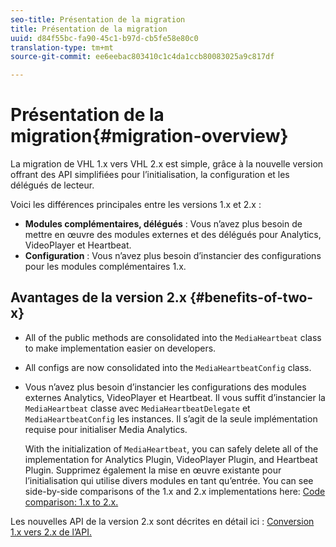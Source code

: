 ```yaml
---
seo-title: Présentation de la migration
title: Présentation de la migration
uuid: d84f55bc-fa90-45c1-b97d-cb5fe58e80c0
translation-type: tm+mt
source-git-commit: ee6eebac803410c1c4da1ccb80083025a9c817df

---
```



# Présentation de la migration{#migration-overview}

La migration de VHL 1.x vers VHL 2.x est simple, grâce à la nouvelle version offrant des API simplifiées pour l’initialisation, la configuration et les délégués de lecteur.

Voici les différences principales entre les versions 1.x et 2.x :

* **Modules complémentaires, délégués** : Vous n’avez plus besoin de mettre en œuvre des modules externes et des délégués pour Analytics, VideoPlayer et Heartbeat.
* **Configuration** : Vous n’avez plus besoin d’instancier des configurations pour les modules complémentaires 1.x.

## Avantages de la version 2.x {#benefits-of-two-x}

* All of the public methods are consolidated into the `MediaHeartbeat` class to make implementation easier on developers.
* All configs are now consolidated into the `MediaHeartbeatConfig` class.
* Vous n’avez plus besoin d’instancier les configurations des modules externes Analytics, VideoPlayer et Heartbeat. Il vous suffit d’instancier la `MediaHeartbeat` classe avec `MediaHeartbeatDelegate` et `MediaHeartbeatConfig` les instances. Il s’agit de la seule implémentation requise pour initialiser Media Analytics.

   With the initialization of `MediaHeartbeat`, you can safely delete all of the implementation for Analytics Plugin, VideoPlayer Plugin, and Heartbeat Plugin. Supprimez également la mise en œuvre existante pour l’initialisation qui utilise divers modules en tant qu’entrée. You can see side-by-side comparisons of the 1.x and 2.x implementations here: [Code comparison: 1.x to 2.x.](./code-comparison-1x-2x.md)

Les nouvelles API de la version 2.x sont décrites en détail ici : [Conversion 1.x vers 2.x de l’API.](./1x-2x-api-change.md)
